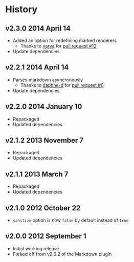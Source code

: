 # History

## v2.3.0 2014 April 14
- Added an option for redefining marked renderers
	- Thanks to [varya](https://github.com/varya) for [pull request #12](https://github.com/docpad/docpad-plugin-marked/pull/12)
- Update dependencies

## v2.2.1 2014 April 14
- Parses markdown asyncronously
	- Thanks to [daphne-d](https://github.com/daphne-d) for [pull request #6](https://github.com/docpad/docpad-plugin-marked/pull/6)
- Update dependencies

## v2.2.0 2014 January 10
- Repackaged
- Updated dependencies

## v2.1.2 2013 November 7
- Repackaged
- Updated dependencies

## v2.1.1 2013 March 7
- Repackaged
- Updated dependencies

## v2.1.0 2012 October 22
- `sanitize` option is now `false` by default instead of `true`

## v2.0.0 2012 September 1
- Initial working release
- Forked off from v2.0.2 of the Markdown plugin
